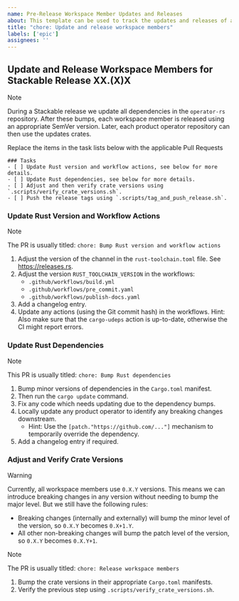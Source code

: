 ```yaml
---
name: Pre-Release Workspace Member Updates and Releases
about: This template can be used to track the updates and releases of all workspace members leading up to the next Stackable release
title: "chore: Update and release workspace members"
labels: ['epic']
assignees: ''
---
```


<!--
    DO NOT REMOVE THIS COMMENT. It is intended for people who might copy/paste from the previous release issue.
    This was created by an issue template: https://github.com/stackabletech/operator-rs/issues/new/choose.
-->

## Update and Release Workspace Members for Stackable Release XX.(X)X

> [!NOTE]
> During a Stackable release we update all dependencies in the `operator-rs`
> repository. After these bumps, each workspace member is released using an
> appropriate SemVer version. Later, each product operator repository can then
> use the updates crates.

Replace the items in the task lists below with the applicable Pull Requests

```[tasklist]
### Tasks
- [ ] Update Rust version and workflow actions, see below for more details.
- [ ] Update Rust dependencies, see below for more details.
- [ ] Adjust and then verify crate versions using `.scripts/verify_crate_versions.sh`.
- [ ] Push the release tags using `.scripts/tag_and_push_release.sh`.
```

### Update Rust Version and Workflow Actions

> [!NOTE]
> The PR is usually titled: `chore: Bump Rust version and workflow actions`

1. Adjust the version of the channel in the `rust-toolchain.toml` file. See
   <https://releases.rs>.
2. Adjust the version `RUST_TOOLCHAIN_VERSION` in the workflows:
     - `.github/workflows/build.yml`
     - `.github/workflows/pre_commit.yaml`
     - `.github/workflows/publish-docs.yaml`
3. Add a changelog entry.
4. Update any actions (using the Git commit hash) in the workflows. Hint: Also
   make sure that the `cargo-udeps` action is up-to-date, otherwise the CI might
   report errors.

### Update Rust Dependencies

> [!NOTE]
> This PR is usually titled: `chore: Bump Rust dependencies`

1. Bump minor versions of dependencies in the `Cargo.toml` manifest.
2. Then run the `cargo update` command.
3. Fix any code which needs updating due to the dependency bumps.
4. Locally update any product operator to identify any breaking changes
   downstream.
     - Hint: Use the `[patch."https://github.com/..."]` mechanism to temporarily
       override the dependency.
5. Add a changelog entry if required.

### Adjust and Verify Crate Versions

> [!WARNING]
> Currently, all workspace members use `0.X.Y` versions. This means we can
> introduce breaking changes in any version without needing to bump the major
> level. But we still have the following rules:
>
> - Breaking changes (internally and externally) will bump the minor level of
>   the version, so `0.X.Y` becomes `0.X+1.Y`.
> - All other non-breaking changes will bump the patch level of the version, so
>   `0.X.Y` becomes `0.X.Y+1`.

<!-- markdownlint-disable-next-line MD028 -->
> [!NOTE]
> The PR is usually titled: `chore: Release workspace members`

1. Bump the crate versions in their appropriate `Cargo.toml` manifests.
2. Verify the previous step using `.scripts/verify_crate_versions.sh`.
